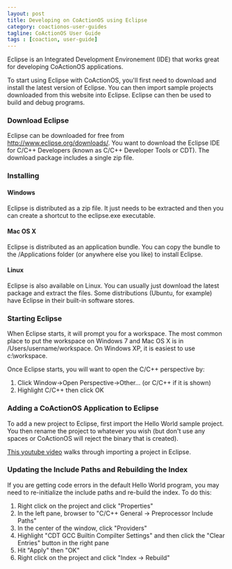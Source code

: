 ```yaml
---
layout: post
title: Developing on CoActionOS using Eclipse
category: coactionos-user-guides
tagline: CoActionOS User Guide
tags : [coaction, user-guide]
---
```


Eclipse is an Integrated Development Environement (IDE) that works great for developing CoActionOS applications.

To start using Eclipse with CoActionOS, you'll first need to download and install 
the latest version of Eclipse.  You can then import sample projects 
downloaded from this website into Eclipse. Eclipse can then be used to build and debug programs.

### Download Eclipse

Eclipse can be downloaded for free from http://www.eclipse.org/downloads/. You want to download the Eclipse IDE for C/C++ Developers (known as C/C++ Developer Tools or CDT). The download package includes a single zip file.

### Installing

#### Windows

Eclipse is distributed as a zip file.  It just needs to be extracted and then you can create a shortcut to the eclipse.exe executable.

#### Mac OS X

Eclipse is distributed as an application bundle.  You can copy the bundle to the /Applications folder (or anywhere else you like) to install Eclipse.

####  Linux

Eclipse is also available on Linux.  You can usually just download the latest package and extract the files.  Some distributions (Ubuntu, for example) have Eclipse in their built-in software stores.

### Starting Eclipse

When Eclipse starts, it will prompt you for a workspace. The most common place to put the workspace on Windows 7 and Mac OS X is in /Users/username/workspace. On Windows XP, it is easiest to use c:\workspace.

Once Eclipse starts, you will want to open the C/C++ perspective by:

1. Click Window->Open Perspective->Other... (or C/C++ if it is shown)
1. Highlight C/C++ then click OK

### Adding a CoActionOS Application to Eclipse

To add a new project to Eclipse, first import the Hello World sample project. You then rename the project to whatever you wish (but don't use any spaces or CoActionOS will reject the binary that is created).

[This youtube video](http://www.youtube.com/watch?feature=player_embedded&v=6-rbEx6AV6A) walks through importing a project in Eclipse.

### Updating the Include Paths and Rebuilding the Index

If you are getting code errors in the default Hello World program, you may need to re-initialize the include paths and re-build the index. To do this:

1. Right click on the project and click "Properties"
1. In the left pane, browser to "C/C++ General -> Preprocessor Include Paths"
1. In the center of the window, click "Providers"
1. Highlight "CDT GCC Builtin Compilter Settings" and then click the "Clear Entries" button in the right pane
1. Hit "Apply" then "OK"
1. Right click on the project and click "Index -> Rebuild"